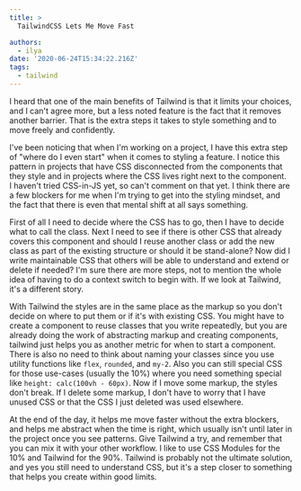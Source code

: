 ```yaml
---
title: >
  TailwindCSS Lets Me Move Fast

authors:
  - ilya
date: '2020-06-24T15:34:22.216Z'
tags:
  - tailwind
---
```

I heard that one of the main benefits of Tailwind is that it limits your choices, and I can't agree more, but a less noted feature is the fact that it removes
another barrier. That is the extra steps it takes to style something and to move freely and confidently.

I've been noticing that when I'm working on a project, I have this extra step of "where do I even start" when it comes to styling a feature. I notice this pattern in projects that have CSS disconnected from the components that they style and in projects where the CSS lives right next to the component. I haven't tried CSS-in-JS yet, so can't comment on that yet. I think there are a few blockers for me when I'm trying to get into the styling mindset, and the fact that there is even that mental shift at all says something.

First of all I need to decide where the CSS has to go, then I have to decide what to call the class. Next I need to see if there is other CSS that already covers this component and should I reuse another class or add the new class as part of the existing structure or should it be stand-alone? Now did I write maintainable CSS that others will be able to understand and extend or delete if needed? I'm sure there are more steps, not to mention the whole idea of having to do a context switch to begin with. If we look at Tailwind, it's a different story.

With Tailwind the styles are in the same place as the markup so you don't decide on where to put them or if it's with existing CSS. You might have to create a component to reuse classes that you write repeatedly, but you are already doing the work of abstracting markup and creating components, tailwind just helps you as another metric for when to start a component. There is also no need to think about naming your classes since you use utility functions like `flex`, `rounded`, and `my-2`. Also you can still special CSS for those use-cases (usually the 10%) where you need something special like `height: calc(100vh - 60px)`. Now if I move some markup, the styles don't break. If I delete some markup, I don't have to worry that I have unused CSS or that the CSS I just deleted was used elsewhere.

At the end of the day, it helps me move faster without the extra blockers, and helps me abstract when the time is right, which usually isn't until later in the project once you see patterns. Give Tailwind a try, and remember that you can mix it with your other workflow. I like to use CSS Modules for the 10% and Tailwind for the 90%. Tailwind is probably not the ultimate solution, and yes you still need to understand CSS, but it's a step closer to something that helps you create within good limits.
    
    
